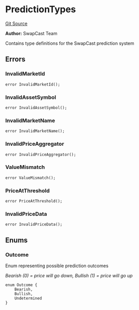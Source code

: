 # PredictionTypes
[Git Source](https://github.com/s-di-cola/swapcast/blob/9b6b46be02650f9c58e274852b090b12fb64d452/src/types/PredictionTypes.sol)

**Author:**
SwapCast Team

Contains type definitions for the SwapCast prediction system


## Errors
### InvalidMarketId

```solidity
error InvalidMarketId();
```

### InvalidAssetSymbol

```solidity
error InvalidAssetSymbol();
```

### InvalidMarketName

```solidity
error InvalidMarketName();
```

### InvalidPriceAggregator

```solidity
error InvalidPriceAggregator();
```

### ValueMismatch

```solidity
error ValueMismatch();
```

### PriceAtThreshold

```solidity
error PriceAtThreshold();
```

### InvalidPriceData

```solidity
error InvalidPriceData();
```

## Enums
### Outcome
Enum representing possible prediction outcomes

*Bearish (0) = price will go down, Bullish (1) = price will go up*


```solidity
enum Outcome {
    Bearish,
    Bullish,
    Undetermined
}
```

